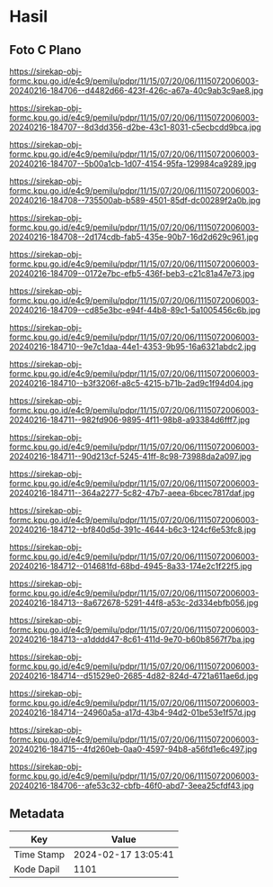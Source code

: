 # Hasil

## Foto C Plano

https://sirekap-obj-formc.kpu.go.id/e4c9/pemilu/pdpr/11/15/07/20/06/1115072006003-20240216-184706--d4482d66-423f-426c-a67a-40c9ab3c9ae8.jpg

https://sirekap-obj-formc.kpu.go.id/e4c9/pemilu/pdpr/11/15/07/20/06/1115072006003-20240216-184707--8d3dd356-d2be-43c1-8031-c5ecbcdd9bca.jpg

https://sirekap-obj-formc.kpu.go.id/e4c9/pemilu/pdpr/11/15/07/20/06/1115072006003-20240216-184707--5b00a1cb-1d07-4154-95fa-129984ca9289.jpg

https://sirekap-obj-formc.kpu.go.id/e4c9/pemilu/pdpr/11/15/07/20/06/1115072006003-20240216-184708--735500ab-b589-4501-85df-dc00289f2a0b.jpg

https://sirekap-obj-formc.kpu.go.id/e4c9/pemilu/pdpr/11/15/07/20/06/1115072006003-20240216-184708--2d174cdb-fab5-435e-90b7-16d2d629c961.jpg

https://sirekap-obj-formc.kpu.go.id/e4c9/pemilu/pdpr/11/15/07/20/06/1115072006003-20240216-184709--0172e7bc-efb5-436f-beb3-c21c81a47e73.jpg

https://sirekap-obj-formc.kpu.go.id/e4c9/pemilu/pdpr/11/15/07/20/06/1115072006003-20240216-184709--cd85e3bc-e94f-44b8-89c1-5a1005456c6b.jpg

https://sirekap-obj-formc.kpu.go.id/e4c9/pemilu/pdpr/11/15/07/20/06/1115072006003-20240216-184710--9e7c1daa-44e1-4353-9b95-16a6321abdc2.jpg

https://sirekap-obj-formc.kpu.go.id/e4c9/pemilu/pdpr/11/15/07/20/06/1115072006003-20240216-184710--b3f3206f-a8c5-4215-b71b-2ad9c1f94d04.jpg

https://sirekap-obj-formc.kpu.go.id/e4c9/pemilu/pdpr/11/15/07/20/06/1115072006003-20240216-184711--982fd906-9895-4f11-98b8-a93384d6fff7.jpg

https://sirekap-obj-formc.kpu.go.id/e4c9/pemilu/pdpr/11/15/07/20/06/1115072006003-20240216-184711--90d213cf-5245-41ff-8c98-73988da2a097.jpg

https://sirekap-obj-formc.kpu.go.id/e4c9/pemilu/pdpr/11/15/07/20/06/1115072006003-20240216-184711--364a2277-5c82-47b7-aeea-6bcec7817daf.jpg

https://sirekap-obj-formc.kpu.go.id/e4c9/pemilu/pdpr/11/15/07/20/06/1115072006003-20240216-184712--bf840d5d-391c-4644-b6c3-124cf6e53fc8.jpg

https://sirekap-obj-formc.kpu.go.id/e4c9/pemilu/pdpr/11/15/07/20/06/1115072006003-20240216-184712--014681fd-68bd-4945-8a33-174e2c1f22f5.jpg

https://sirekap-obj-formc.kpu.go.id/e4c9/pemilu/pdpr/11/15/07/20/06/1115072006003-20240216-184713--8a672678-5291-44f8-a53c-2d334ebfb056.jpg

https://sirekap-obj-formc.kpu.go.id/e4c9/pemilu/pdpr/11/15/07/20/06/1115072006003-20240216-184713--a1dddd47-8c61-411d-9e70-b60b8567f7ba.jpg

https://sirekap-obj-formc.kpu.go.id/e4c9/pemilu/pdpr/11/15/07/20/06/1115072006003-20240216-184714--d51529e0-2685-4d82-824d-4721a611ae6d.jpg

https://sirekap-obj-formc.kpu.go.id/e4c9/pemilu/pdpr/11/15/07/20/06/1115072006003-20240216-184714--24960a5a-a17d-43b4-94d2-01be53e1f57d.jpg

https://sirekap-obj-formc.kpu.go.id/e4c9/pemilu/pdpr/11/15/07/20/06/1115072006003-20240216-184715--4fd260eb-0aa0-4597-94b8-a56fd1e6c497.jpg

https://sirekap-obj-formc.kpu.go.id/e4c9/pemilu/pdpr/11/15/07/20/06/1115072006003-20240216-184706--afe53c32-cbfb-46f0-abd7-3eea25cfdf43.jpg


## Metadata

| Key        | Value               |
| ---------- | ------------------- |
| Time Stamp | 2024-02-17 13:05:41 |
| Kode Dapil | 1101                |



